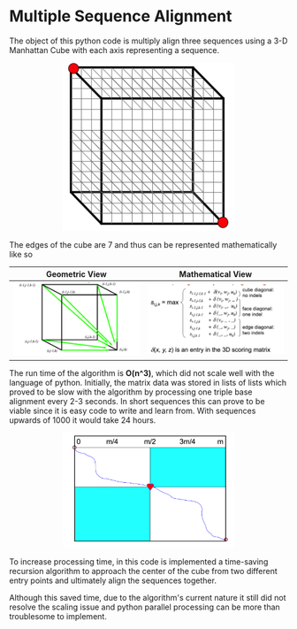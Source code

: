 # Multiple Sequence Alignment

The object of this python code is multiply align three sequences using a 3-D Manhattan Cube with each axis representing a sequence.
<p align="center">
<img src="https://github.com/Sulstice/Bioinformatics/blob/master/Screen%20Shot%202018-01-06%20at%203.27.28%20PM.png" width="310">
 </p>

The edges of the cube are 7 and thus can be represented mathematically like so

Geometric View             |  Mathematical View
:-------------------------:|:-------------------------:
![](https://github.com/Sulstice/Bioinformatics/blob/master/Screen%20Shot%202018-01-06%20at%203.28.33%20PM.png)  |  ![](https://github.com/Sulstice/Bioinformatics/blob/master/Screen%20Shot%202018-01-06%20at%203.28.54%20PM.png)

The run time of the algorithm is **O(n^3)**, which did not scale well with the language of python. Initially, the matrix data was stored in lists of lists which proved to be slow with the algorithm by processing one triple base alignment every 2-3 seconds. In short sequences this can prove to be viable since it is easy code to write and learn from. With sequences upwards of 1000 it would take 24 hours. 

<p align="center">
<img src="https://github.com/Sulstice/Bioinformatics/blob/master/Screen%20Shot%202018-01-06%20at%203.34.02%20PM.png" width="310">
 </p>
 
 To increase processing time, in this code is implemented a time-saving recursion algorithm to approach the center of the cube from two different entry points and ultimately align the sequences together. 
 
 Although this saved time, due to the algorithm's current nature it still did not resolve the scaling issue and python parallel processing can be more than troublesome to implement. 
